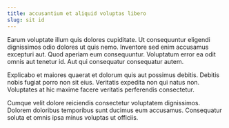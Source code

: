 ```yaml
---
title: accusantium et aliquid voluptas libero
slug: sit id
---
```


Earum voluptate illum quis dolores cupiditate. Ut consequuntur eligendi dignissimos odio dolores ut quis nemo. Inventore sed enim accusamus excepturi aut. Quod aperiam eum consequuntur. Voluptatum error ea odit omnis aut tenetur id. Aut qui consequatur consequatur autem.

Explicabo et maiores quaerat et dolorum quis aut possimus debitis. Debitis nobis fugiat porro non sit eius. Veritatis expedita non qui natus non. Voluptates at hic maxime facere veritatis perferendis consectetur.

Cumque velit dolore reiciendis consectetur voluptatem dignissimos. Dolorem doloribus temporibus sunt ducimus eum accusamus. Consequatur soluta et omnis ipsa minus voluptas ut officiis.
